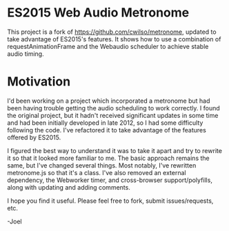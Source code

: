 # ES2015 Web Audio Metronome

This project is a fork of https://github.com/cwilso/metronome, updated to take advantage of ES2015's features. 
It shows how to use a combination of requestAnimationFrame and the Webaudio scheduler to achieve stable audio timing.

# Motivation

I'd been working on a project which incorporated a metronome but had been having trouble getting the audio scheduling to work correctly. 
I found the original project, but it hadn't received significant updates in some time and had been initially developed in late 2012, so I 
had some difficulty following the code. I've refactored it to take advantage of the features offered by ES2015.

I figured the best way to understand it was to take it apart and try to rewrite it so that it looked more familiar to me. 
The basic approach remains the same, but I've changed several things. Most notably, I've rewritten metronome.js so that it's a class. 
I've also removed an external dependency, the Webworker timer, and cross-browser support/polyfills, along with updating and adding comments.

I hope you find it useful. Please feel free to fork, submit issues/requests, etc.

-Joel